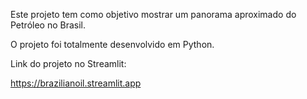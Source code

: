 Este projeto tem como objetivo mostrar um panorama aproximado do Petróleo no Brasil.

O projeto foi totalmente desenvolvido em Python.

Link do projeto no Streamlit:

https://brazilianoil.streamlit.app
